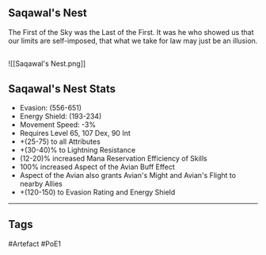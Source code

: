 ## Saqawal's Nest
The First of the Sky was the Last of the First.
It was he who showed us that our limits are self-imposed, that what we take for law may just be an illusion.
##
![[Saqawal's Nest.png]]
## Saqawal's Nest Stats
- Evasion: (556-651)
- Energy Shield: (193-234)
- Movement Speed: -3%
- Requires Level 65, 107 Dex, 90 Int
- +(25-75) to all Attributes
- +(30-40)% to Lightning Resistance
- (12-20)% increased Mana Reservation Efficiency of Skills
- 100% increased Aspect of the Avian Buff Effect
- Aspect of the Avian also grants Avian's Might and Avian's Flight to nearby Allies
- +(120-150) to Evasion Rating and Energy Shield


---
## Tags
#Artefact
#PoE1